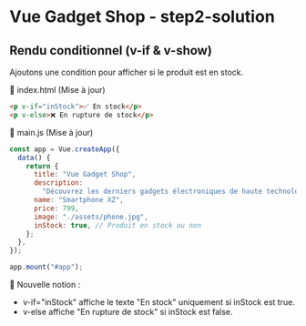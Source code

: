 # Vue Gadget Shop - step2-solution

## Rendu conditionnel (v-if & v-show)

Ajoutons une condition pour afficher si le produit est en stock.

📄 index.html (Mise à jour)

```html
<p v-if="inStock">✅ En stock</p>
<p v-else>❌ En rupture de stock</p>
```

📄 main.js (Mise à jour)

```js
const app = Vue.createApp({
  data() {
    return {
      title: "Vue Gadget Shop",
      description:
        "Découvrez les derniers gadgets électroniques de haute technologie !",
      name: "Smartphone XZ",
      price: 799,
      image: "./assets/phone.jpg",
      inStock: true, // Produit en stock ou non
    };
  },
});

app.mount("#app");
```

🎯 Nouvelle notion :

- v-if="inStock" affiche le texte "En stock" uniquement si inStock est true.
- v-else affiche "En rupture de stock" si inStock est false.
